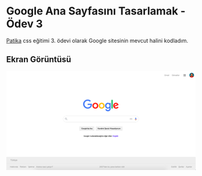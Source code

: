 # Google Ana Sayfasını Tasarlamak - Ödev 3

[Patika](https://www.patika.dev) css eğitimi 3. ödevi olarak Google sitesinin mevcut halini kodladım.


## Ekran Görüntüsü
![google-ekran-görüntüsü](googleEkranGoruntusu.png)


